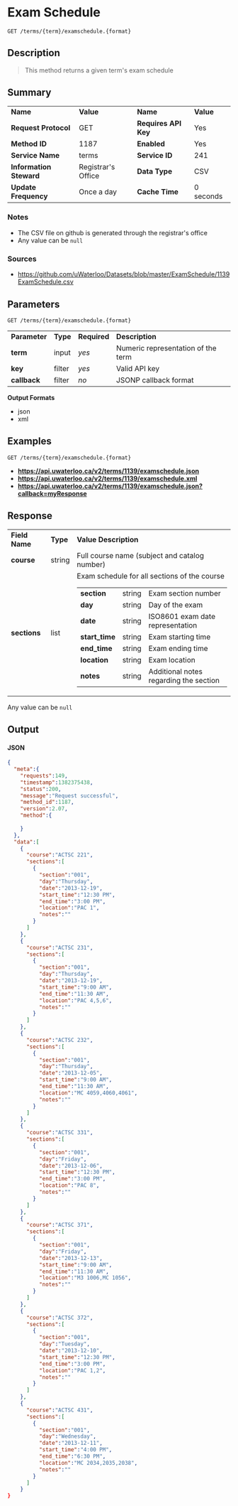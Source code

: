 # Exam Schedule

```
GET /terms/{term}/examschedule.{format}
```

## Description

> This method returns a given term's exam schedule

## Summary

<table>
  <tr>
    <td><b>Name</b></td>
    <td><b>Value</b></td>
    <td><b><b>Name</b></b></td>
    <td><b>Value</b></td>
  </tr>
  <tr>
    <td><b>Request Protocol</b></td>
    <td>GET</td>
    <td><b>Requires API Key</b></td>
    <td>Yes</td>
  </tr>
  <tr>
    <td><b>Method ID</b></td>
    <td>1187</td>
    <td><b>Enabled</b></td>
    <td>Yes</td>
  </tr>
  <tr>
    <td><b>Service Name</b></td>
    <td>terms</td>
    <td><b>Service ID</b></td>
    <td>241</td>
  </tr>
  <tr>
    <td><b>Information Steward</b></td>
    <td>Registrar's Office</td>
    <td><b>Data Type</b></td>
    <td>CSV</td>
  </tr>
  <tr>
    <td><b>Update Frequency</b></td>
    <td>Once a day</td>
    <td><b>Cache Time</b></td>
    <td>0 seconds</td>
  </tr>
</table>


### Notes

- The CSV file on github is generated through the registrar's office
- Any value can be `null`


### Sources

- https://github.com/uWaterloo/Datasets/blob/master/ExamSchedule/1139ExamSchedule.csv


## Parameters

```
GET /terms/{term}/examschedule.{format}
```

<table>
  <tr>
    <td><b>Parameter</b></td>
    <td><b>Type</b></td>
    <td><b><b>Required</b></b></td>
    <td><b>Description</b></td>
  </tr>
  <tr>
    <td><b>term</b></td>
    <td>input</td>
    <td><i>yes</i></td>
    <td>Numeric representation of the term</td>
  </tr>
  <tr>
    <td><b>key</b></td>
    <td>filter</td>
    <td><i>yes</i></td>
    <td>Valid API key</td>
  </tr>
  <tr>
    <td><b>callback</b></td>
    <td>filter</td>
    <td><i>no</i></td>
    <td>JSONP callback format</td>
  </tr>
</table>

**Output Formats**

- json
- xml


## Examples

```
GET /terms/{term}/examschedule.{format}
```

- **https://api.uwaterloo.ca/v2/terms/1139/examschedule.json**
- **https://api.uwaterloo.ca/v2/terms/1139/examschedule.xml**
- **https://api.uwaterloo.ca/v2/terms/1139/examschedule.json?callback=myResponse**


## Response

<table>
  <tr>
    <td><b>Field Name</b></td>
    <td><b>Type</b></td>
    <td><b>Value Description</b></td>
  </tr>
  <tr>
    <td><b>course</b></td>
    <td>string</td>
    <td>Full course name (subject and catalog number)</td>
  </tr>
  <tr>
    <td><b>sections</b></td>
    <td>list</td>
    <td>Exam schedule for all sections of the course<br><table>
  <tr>
    <td><b>section</b></td>
    <td>string</td>
    <td>Exam section number</td>
  </tr>
  <tr>
    <td><b>day</b></td>
    <td>string</td>
    <td>Day of the exam</td>
  </tr>
  <tr>
    <td><b>date</b></td>
    <td>string</td>
    <td>ISO8601 exam date representation</td>
  </tr>
  <tr>
    <td><b>start_time</b></td>
    <td>string</td>
    <td>Exam starting time</td>
  </tr>
  <tr>
    <td><b>end_time</b></td>
    <td>string</td>
    <td>Exam ending time</td>
  </tr>
  <tr>
    <td><b>location</b></td>
    <td>string</td>
    <td>Exam location</td>
  </tr>
  <tr>
    <td><b>notes</b></td>
    <td>string</td>
    <td>Additional notes regarding the section</td>
  </tr>
</table>
</td>
  </tr>
</table>


Any value can be `null`

## Output

#### JSON

```json
{
  "meta":{
    "requests":149,
    "timestamp":1382375438,
    "status":200,
    "message":"Request successful",
    "method_id":1187,
    "version":2.07,
    "method":{
      
    }
  },
  "data":[
    {
      "course":"ACTSC 221",
      "sections":[
        {
          "section":"001",
          "day":"Thursday",
          "date":"2013-12-19",
          "start_time":"12:30 PM",
          "end_time":"3:00 PM",
          "location":"PAC 1",
          "notes":""
        }
      ]
    },
    {
      "course":"ACTSC 231",
      "sections":[
        {
          "section":"001",
          "day":"Thursday",
          "date":"2013-12-19",
          "start_time":"9:00 AM",
          "end_time":"11:30 AM",
          "location":"PAC 4,5,6",
          "notes":""
        }
      ]
    },
    {
      "course":"ACTSC 232",
      "sections":[
        {
          "section":"001",
          "day":"Thursday",
          "date":"2013-12-05",
          "start_time":"9:00 AM",
          "end_time":"11:30 AM",
          "location":"MC 4059,4060,4061",
          "notes":""
        }
      ]
    },
    {
      "course":"ACTSC 331",
      "sections":[
        {
          "section":"001",
          "day":"Friday",
          "date":"2013-12-06",
          "start_time":"12:30 PM",
          "end_time":"3:00 PM",
          "location":"PAC 8",
          "notes":""
        }
      ]
    },
    {
      "course":"ACTSC 371",
      "sections":[
        {
          "section":"001",
          "day":"Friday",
          "date":"2013-12-13",
          "start_time":"9:00 AM",
          "end_time":"11:30 AM",
          "location":"M3 1006,MC 1056",
          "notes":""
        }
      ]
    },
    {
      "course":"ACTSC 372",
      "sections":[
        {
          "section":"001",
          "day":"Tuesday",
          "date":"2013-12-10",
          "start_time":"12:30 PM",
          "end_time":"3:00 PM",
          "location":"PAC 1,2",
          "notes":""
        }
      ]
    },
    {
      "course":"ACTSC 431",
      "sections":[
        {
          "section":"001",
          "day":"Wednesday",
          "date":"2013-12-11",
          "start_time":"4:00 PM",
          "end_time":"6:30 PM",
          "location":"MC 2034,2035,2038",
          "notes":""
        }
      ]
    }
}
```

